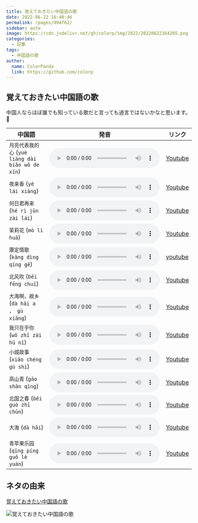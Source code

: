 ```yaml
---
title: 覚えておきたい中国語の歌
date: 2022-06-22 16:40:46
permalink: /pages/994f62/
sidebar: auto
image: https://cdn.jsdelivr.net/gh/colorp/img/2022/20220622164205.png
categories:
  - 記事
tags:
  - 中国語の歌
author:
  name: ColorPanda
  link: https://github.com/colorp
---
```


## 覚えておきたい中国語の歌

中国人ならほぼ誰でも知っている歌だと言っても過言ではないかなと思います。 🐼

| 中国語                                                                     | 発音                                                                                                                   | リンク                                                 |
| -------------------------------------------------------------------------- | ---------------------------------------------------------------------------------------------------------------------- | ------------------------------------------------------ |
| <label lang="zh">`月亮代表我的心` (`yuè liàng dài biǎo wǒ de xīn`)</label> | <audio controls src="https://tts.baidu.com/text2audio?tex=月亮代表我的心&cuid=dict&lan=ZH&ctp=1&pdt=30&vol=9"></audio> | [Youtube](https://www.youtube.com/watch?v=z_k4B-qt4QI) |
| <label lang="zh">`夜来香` (`yè lái xiāng`)</label>                         | <audio controls src="https://tts.baidu.com/text2audio?tex=夜来香&cuid=dict&lan=ZH&ctp=1&pdt=30&vol=9"></audio>         | [Youtube](https://www.youtube.com/watch?v=yO9Nw6RZaNk) |
| <label lang="zh">`何日君再来` (`hé rì jūn zài lái`)</label>                | <audio controls src="https://tts.baidu.com/text2audio?tex=何日君再来&cuid=dict&lan=ZH&ctp=1&pdt=30&vol=9"></audio>     | [Youtube](https://www.youtube.com/watch?v=gnkQRHqnKbo) |
| <label lang="zh">`茉莉花` (`mò lì huā`)</label>                            | <audio controls src="https://tts.baidu.com/text2audio?tex=茉莉花&cuid=dict&lan=ZH&ctp=1&pdt=30&vol=9"></audio>         | [Youtube](https://www.youtube.com/watch?v=yB3x_goe1fc) |
| <label lang="zh">`康定情歌` (`kāng dìng qíng gē`)</label>                  | <audio controls src="https://tts.baidu.com/text2audio?tex=康定情歌&cuid=dict&lan=ZH&ctp=1&pdt=30&vol=9"></audio>       | [youtube](https://www.youtube.com/watch?v=K6VhJlESchM) |
| <label lang="zh">`北风吹` (`běi fēng chuī`)</label>                        | <audio controls src="https://tts.baidu.com/text2audio?tex=北风吹&cuid=dict&lan=ZH&ctp=1&pdt=30&vol=9"></audio>         | [Youtube](https://www.youtube.com/watch?v=VvrU9BaVPdQ) |
| <label lang="zh">`大海啊，故乡` (`dà hǎi a ， gù xiāng`)</label>           | <audio controls src="https://tts.baidu.com/text2audio?tex=大海啊，故乡&cuid=dict&lan=ZH&ctp=1&pdt=30&vol=9"></audio>   | [Youtube](https://www.youtube.com/watch?v=X_2uZ3NfTQg) |
| <label lang="zh">`我只在乎你` (`wǒ zhǐ zài hū nǐ`)</label>                 | <audio controls src="https://tts.baidu.com/text2audio?tex=我只在乎你&cuid=dict&lan=ZH&ctp=1&pdt=30&vol=9"></audio>     | [Youtube](https://www.youtube.com/watch?v=My1c0Iymy8o) |
| <label lang="zh">`小城故事` (`xiǎo chéng gù shì`)</label>                  | <audio controls src="https://tts.baidu.com/text2audio?tex=小城故事&cuid=dict&lan=ZH&ctp=1&pdt=30&vol=9"></audio>       | [Youtube](https://www.youtube.com/watch?v=ox_K7ZsUn0c) |
| <label lang="zh">`高山青` (`gāo shān qīng`)</label>                        | <audio controls src="https://tts.baidu.com/text2audio?tex=高山青&cuid=dict&lan=ZH&ctp=1&pdt=30&vol=9"></audio>         | [Youtube](https://www.youtube.com/watch?v=3UaNnK3YXcs) |
| <label lang="zh">`北国之春` (`běi guó zhī chūn`)</label>                   | <audio controls src="https://tts.baidu.com/text2audio?tex=北国之春&cuid=dict&lan=ZH&ctp=1&pdt=30&vol=9"></audio>       | [Youtube](https://www.youtube.com/watch?v=pfm6dda_SKU) |
| <label lang="zh">`大海` (`dà hǎi`)</label>                                 | <audio controls src="https://tts.baidu.com/text2audio?tex=大海&cuid=dict&lan=ZH&ctp=1&pdt=30&vol=9"></audio>           | [Youtube](https://www.youtube.com/watch?v=EXaLvBGqQww) |
| <label lang="zh">`青苹果乐园` (`qīng píng guǒ lè yuán`)</label>            | <audio controls src="https://tts.baidu.com/text2audio?tex=青苹果乐园&cuid=dict&lan=ZH&ctp=1&pdt=30&vol=9"></audio>     | [Youtube](https://www.youtube.com/watch?v=3u8Po2xioZg) |

## ネタの由来

[覚えておきたい中国語の歌](https://www.amazon.co.jp/CD付-覚えておきたい中国語の歌-呉-越華/dp/4806122645)

![覚えておきたい中国語の歌](https://cdn.jsdelivr.net/gh/colorp/img/2022/20220622164205.png)
